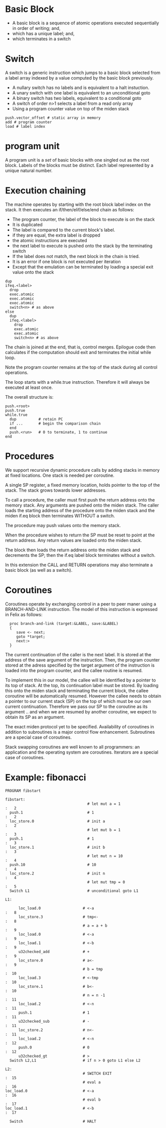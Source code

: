 # Basic Block

- A basic block is a sequence of atomic operations executed sequentially in order of writing; and, 
- which has a unique label; and,
- which terminates in a switch

# Switch
A switch is a generic instruction which jumps to a basic block selected from a label array 
indexed by a value computed by the basic block previously.

- A nullary switch has no labels and is equivalent to a halt instuction.
- A unary switch with one label is equivalent to an unconditional goto
- A binary switch has two labels, equivalent to a conditional goto
- A switch of order n>1 selects a label from a read only array
- Using a program counter value on top of the miden stack

```
push.vector_offset # static array in memory
add # program counter
load # label index
```

# program unit
A program unit is a *set* of basic blocks with one singled out as the root block.
Labels of the blocks must be distinct.
Each label represented by a unique natural number.

# Execution chaining
The machine operates by starting with the root block label index on the stack.
It then executes an if/then/elif/else/end chain as follows:

- The program counter, the label of the block to execute is on the stack
- It is duplicated
- The label is compared to the current block's label.
- if they are equal, the extra label is dropped
- the atomic instructions are executed
- the next label to execute is pushed onto the stack by the terminating switch
- If the label does not match, the next block in the chain is tried.
- It is an error if one block is not executed per iteration
- Except that the emulation can be terminated by loading a special exit value onto the stack


```
dup
ifeq.<label>
  drop
  exec.atomic
  exec.atomic
  exec.atomic
  switch<n> # as above
else
  dup
  ifeq.<label> 
    drop
    exec.atomic
    exec.atomic
    switch<n> # as above
```

The chain is joined at the end, that is, control merges.
Epilogue code then calculates if the computation should exit
and terminates the initial while loop.

Note the program counter remains at the top of the stack during all
control operations.

The loop starts with a while.true instruction. Therefore it will always
be executed at least once.

The overall structure is:
```
push.<root>
push.true
while.true
  dup          # retain PC
  if ...       # begin the comparison chain
  end
  push.<run>   # 0 to terminate, 1 to continue
end

```

# Procedures

We support recursive dynamic procedure calls by adding stacks in memory
at fixed locations. One stack is needed per coroutine.

A single SP register, a fixed memory location, holds pointer to
the top of the stack. The stack grows towards lower addresses.

To call a procedure, the caller must first push the return address
onto the memory stack. Any arguments are pushed onto the miden stack.
The caller loads the starting address of the procedure onto the
miden stack and the miden if.eq block then terminates WITHOUT a switch.

The procedure may push values onto the memory stack.

When the procedure wishes to return the SP must be reset to
point at the return address. Any return values are loaded onto
the miden stack.

The block then loads the return address onto the miden stack and
decrements the SP; then the if.eq label block terminates
without a switch.

In this extension the CALL and RETURN operations may also terminate
a basic block (as well as a switch).

# Coroutines

Coroutines operate by exchanging control in a peer to peer maner
using a BRANCH-AND-LINK instruction. The model of this instruction
is expressed in Felix as follows:
```
  proc branch-and-link (target:&LABEL, save:&LABEL)
  {
     save <- next;
     goto *target;
     next:>
  }
``` 
The current continuation of the caller is the next label. It is stored at 
the address of the save argument of the instruction. Then, the program counter
stored at the adress specified by the target argument of the instruction 
is loaded into the program counter, and the callee routine is resumed.

To implement this in our model, the callee will be identified by a pointer
to its top of stack. At the top, its continuation label must be stored.
By loading this onto the miden stack and terminating the current block,
the callee coroutine will be automatically resumed. However the callee
needs to obtain a pointer to our current stack (SP) on the top of which
must be our own current continuation. Therefore we pass our SP to the
coroutine as its argument .. and when we are resumed by another coroutine,
we expect to obtain its SP as an argument.

The exact miden protocol yet to be specified.
Availability of coroutines in addition to subroutines is a major
control flow enhancement. Subroutines are a special case of coroutines.

Stack swapping coroutines are well known to all programmers: an application
and the operating system are coroutines. Iterators are a special case
of coroutines.

# Example: fibonacci
```
PROGRAM fibstart

fibstart:
                                     # let mut a = 1                           :   2
  push.1                             # 1                                       :   2
  loc_store.0                        # init a                                  :   2
                                     # let mut b = 1                           :   3
  push.1                             # 1                                       :   3
  loc_store.1                        # init b                                  :   3
                                     # let mut n = 10                          :   4
  push.10                            # 10                                      :   4
  loc_store.2                        # init n                                  :   4
                                     # let mut tmp = 0                         :   5
  Switch L1                          # unconditional goto L1

L1:

      loc_load.0                   # <-a                                     :   8
      loc_store.3                  # tmp<-                                   :   8
                                   # a = a + b                               :   9
      loc_load.0                   # <-a                                     :   9
      loc_load.1                   # <-b                                     :   9
      u32checked_add               # +                                       :   9
      loc_store.0                  # a<-                                     :   9
                                   # b = tmp                                 :  10
      loc_load.3                   # <-tmp                                   :  10
      loc_store.1                  # b<-                                     :  10
                                   # n = n -1                                :  11
      loc_load.2                   # <-n                                     :  11
      push.1                       # 1                                       :  11
      u32checked_sub               # -                                       :  11
      loc_store.2                  # n<-                                     :  11
      loc_load.2                   # <-n                                     :  12
      push.0                       # 0                                       :  12
      u32checked_gt                # >
  Switch L2,L1                     # if n > 0 goto L1 else L2

L2:
                                   # SWITCH EXIT                             :  15
                                   # eval a                                  :  16
loc_load.0                         # <-a                                     :  16
                                   # eval b                                  :  17
loc_load.1                         # <-b                                     :  17

  Switch                           # HALT
```

